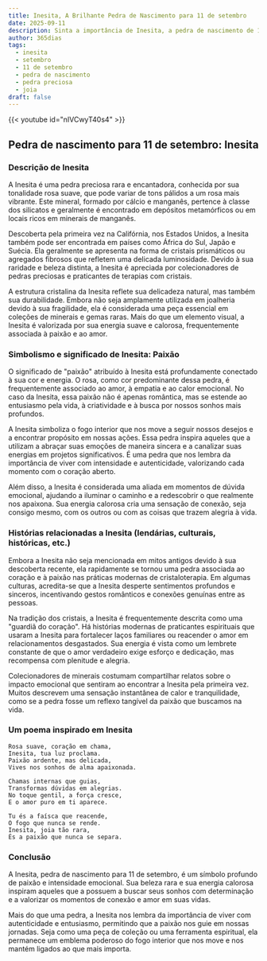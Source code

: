 ```yaml
---
title: Inesita, A Brilhante Pedra de Nascimento para 11 de setembro
date: 2025-09-11
description: Sinta a importância de Inesita, a pedra de nascimento de 11 de setembro que simboliza Paixão. Deixe que sua beleza e significado iluminem seu dia.
author: 365dias
tags:
  - inesita
  - setembro
  - 11 de setembro
  - pedra de nascimento
  - pedra preciosa
  - joia
draft: false
---
```


{{< youtube id="nIVCwyT40s4" >}}

## Pedra de nascimento para 11 de setembro: Inesita

### Descrição de Inesita

A Inesita é uma pedra preciosa rara e encantadora, conhecida por sua tonalidade rosa suave, que pode variar de tons pálidos a um rosa mais vibrante. Este mineral, formado por cálcio e manganês, pertence à classe dos silicatos e geralmente é encontrado em depósitos metamórficos ou em locais ricos em minerais de manganês.

Descoberta pela primeira vez na Califórnia, nos Estados Unidos, a Inesita também pode ser encontrada em países como África do Sul, Japão e Suécia. Ela geralmente se apresenta na forma de cristais prismáticos ou agregados fibrosos que refletem uma delicada luminosidade. Devido à sua raridade e beleza distinta, a Inesita é apreciada por colecionadores de pedras preciosas e praticantes de terapias com cristais.

A estrutura cristalina da Inesita reflete sua delicadeza natural, mas também sua durabilidade. Embora não seja amplamente utilizada em joalheria devido à sua fragilidade, ela é considerada uma peça essencial em coleções de minerais e gemas raras. Mais do que um elemento visual, a Inesita é valorizada por sua energia suave e calorosa, frequentemente associada à paixão e ao amor.

### Simbolismo e significado de Inesita: Paixão

O significado de "paixão" atribuído à Inesita está profundamente conectado à sua cor e energia. O rosa, como cor predominante dessa pedra, é frequentemente associado ao amor, à empatia e ao calor emocional. No caso da Inesita, essa paixão não é apenas romântica, mas se estende ao entusiasmo pela vida, à criatividade e à busca por nossos sonhos mais profundos.

A Inesita simboliza o fogo interior que nos move a seguir nossos desejos e a encontrar propósito em nossas ações. Essa pedra inspira aqueles que a utilizam a abraçar suas emoções de maneira sincera e a canalizar suas energias em projetos significativos. É uma pedra que nos lembra da importância de viver com intensidade e autenticidade, valorizando cada momento com o coração aberto.

Além disso, a Inesita é considerada uma aliada em momentos de dúvida emocional, ajudando a iluminar o caminho e a redescobrir o que realmente nos apaixona. Sua energia calorosa cria uma sensação de conexão, seja consigo mesmo, com os outros ou com as coisas que trazem alegria à vida.

### Histórias relacionadas a Inesita (lendárias, culturais, históricas, etc.)

Embora a Inesita não seja mencionada em mitos antigos devido à sua descoberta recente, ela rapidamente se tornou uma pedra associada ao coração e à paixão nas práticas modernas de cristaloterapia. Em algumas culturas, acredita-se que a Inesita desperte sentimentos profundos e sinceros, incentivando gestos românticos e conexões genuínas entre as pessoas.

Na tradição dos cristais, a Inesita é frequentemente descrita como uma "guardiã do coração". Há histórias modernas de praticantes espirituais que usaram a Inesita para fortalecer laços familiares ou reacender o amor em relacionamentos desgastados. Sua energia é vista como um lembrete constante de que o amor verdadeiro exige esforço e dedicação, mas recompensa com plenitude e alegria.

Colecionadores de minerais costumam compartilhar relatos sobre o impacto emocional que sentiram ao encontrar a Inesita pela primeira vez. Muitos descrevem uma sensação instantânea de calor e tranquilidade, como se a pedra fosse um reflexo tangível da paixão que buscamos na vida.

### Um poema inspirado em Inesita

```
Rosa suave, coração em chama,  
Inesita, tua luz proclama.  
Paixão ardente, mas delicada,  
Vives nos sonhos de alma apaixonada.

Chamas internas que guias,  
Transformas dúvidas em alegrias.  
No toque gentil, a força cresce,  
E o amor puro em ti aparece.

Tu és a faísca que reacende,  
O fogo que nunca se rende.  
Inesita, joia tão rara,  
És a paixão que nunca se separa.
```

### Conclusão

A Inesita, pedra de nascimento para 11 de setembro, é um símbolo profundo de paixão e intensidade emocional. Sua beleza rara e sua energia calorosa inspiram aqueles que a possuem a buscar seus sonhos com determinação e a valorizar os momentos de conexão e amor em suas vidas.

Mais do que uma pedra, a Inesita nos lembra da importância de viver com autenticidade e entusiasmo, permitindo que a paixão nos guie em nossas jornadas. Seja como uma peça de coleção ou uma ferramenta espiritual, ela permanece um emblema poderoso do fogo interior que nos move e nos mantém ligados ao que mais importa.